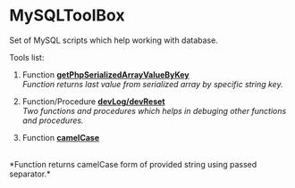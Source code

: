 MySQLToolBox
============

Set of MySQL scripts which help working with database.

Tools list:


1. Function **<a href="https://github.com/KredytyChwilowki/MySQLToolBox/blob/master/getPhpSerializedArrayValueByKey_README.md">getPhpSerializedArrayValueByKey</a>** <br />
	*Function returns last value from serialized array by specific string key.*

2. Function/Procedure **<a href="https://github.com/KredytyChwilowki/MySQLToolBox/blob/master/devLog_README.md">devLog/devReset</a>** <br />
	*Two functions and procedures which helps in debuging other functions and procedures.*
	
	
3. Function **<a href="https://github.com/KredytyChwilowki/MySQLToolBox/blob/master/camelCase_README.md">camelCase</a>**
<br />
*Function returns camelCase form of provided string using passed separator.*
